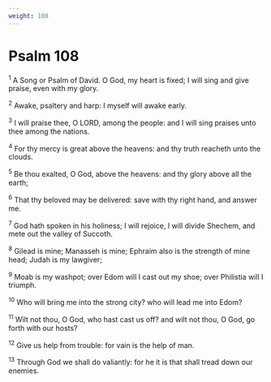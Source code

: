 ```yaml
---
weight: 108
---
```


# Psalm 108

<sup>1</sup> A Song or Psalm of David. O God, my heart is fixed; I will sing and give praise, even with my glory. 

<sup>2</sup> Awake, psaltery and harp: I myself will awake early. 

<sup>3</sup> I will praise thee, O LORD, among the people: and I will sing praises unto thee among the nations. 

<sup>4</sup> For thy mercy is great above the heavens: and thy truth reacheth unto the clouds. 

<sup>5</sup> Be thou exalted, O God, above the heavens: and thy glory above all the earth; 

<sup>6</sup> That thy beloved may be delivered: save with thy right hand, and answer me. 

<sup>7</sup> God hath spoken in his holiness; I will rejoice, I will divide Shechem, and mete out the valley of Succoth. 

<sup>8</sup> Gilead is mine; Manasseh is mine; Ephraim also is the strength of mine head; Judah is my lawgiver; 

<sup>9</sup> Moab is my washpot; over Edom will I cast out my shoe; over Philistia will I triumph. 

<sup>10</sup> Who will bring me into the strong city? who will lead me into Edom? 

<sup>11</sup> Wilt not thou, O God, who hast cast us off? and wilt not thou, O God, go forth with our hosts? 

<sup>12</sup> Give us help from trouble: for vain is the help of man. 

<sup>13</sup> Through God we shall do valiantly: for he it is that shall tread down our enemies. 


